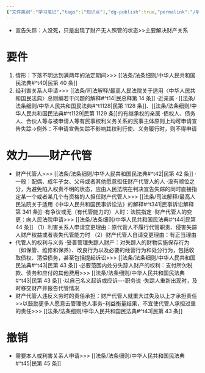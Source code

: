 ```yaml
---
{"文件类别":"学习笔记","tags":["知识点"],"dg-publish":true,"permalink":"/学习笔记/知识点cheese/宣告失踪/","dgPassFrontmatter":true,"created":"2024-07-04T13:27:01.891+08:00","updated":"2024-09-30T11:31:00.443+08:00"}
---
```


- 宣告失踪：人没死，只是出现了财产无人照管的状态>>主要解决财产关系

# 要件
1. 情形：下落不明达到满两年的法定期间>>> [[法条/法条细则/中华人民共和国民法典#^t40\|民第 40 条]]
2. 经利害关系人申请>>> [[法条/司法解释/最高人民法院关于适用〈中华人民共和国民法典〉总则编若干问题的解释#^t14\|民总释第 14 条]]
·近亲属
· [[法条/法条细则/中华人民共和国民法典#^t1128\|民第 1128 条]]、[[法条/法条细则/中华人民共和国民法典#^t1129\|民第 1129 条]]的有继承权的亲属
·债权人、债务人、合伙人等与被申请人等有民事权利义务关系的民事主体原则上均可申请宣告失踪→例外：不申请宣告失踪不影响其权利行使、义务履行时，则不得申请
# 效力——财产代管
- 财产代管人>>> [[法条/法条细则/中华人民共和国民法典#^t42\|民第 42 条]]
·一般：配偶、成年子女、父母或者其他愿意担任财产代管人的人
·没有顺位之分，为避免陷入权责不明的状态，应由人民法院在判决宣告失踪的同时直接指定某一个或者某几个有资格的人担任财产代管人>>> [[法条/司法解释/最高人民法院关于适用《中华人民共和国民事诉讼法》的解释#^t341\|民事诉讼解释第 341 条]]
·有争议或无（有代管能力的）人时：法院指定
·财产代管人的变更：向人民法院申请>>> [[法条/法条细则/中华人民共和国民法典#^t44\|民第 44 条]]
（1）利害关系人申请变更理由：原代管人不履行代管职责、侵害失踪人财产权益或者丧失代管能力时
（2）财产代管人自请变更理由：有正当理由
- 代管人的权利与义务
·妥善管理失踪人财产：对失踪人的财物实施保存行为（如保管、维修和保养）、改良行为以及必要的经营行为和处分行为，包括收取债权、清偿债务，甚至包括提起诉讼>>> [[法条/法条细则/中华人民共和国民法典#^t43\|民第 43 条]]
·必要范围内处分失踪人财产的权利：支付所欠税款、债务和应付的其他费用>>> [[法条/法条细则/中华人民共和国民法典#^t43\|民第 43 条]]
·以自己名义起诉或应诉---职务说
·失踪人重新出现时，及时移交财产并报告代管情况
- 财产代管人违反义务时的责任承担：财产代管人就重大过失及以上才承担责任>>以鼓励更多人愿意去管理他人事务-利益衡量结果，不宜使代管人承担过重的责任>>> [[法条/法条细则/中华人民共和国民法典#^t43\|民第 43 条]]
# 撤销
- 需要本人或利害关系人申请>>> [[法条/法条细则/中华人民共和国民法典#^t45\|民第 45 条]]